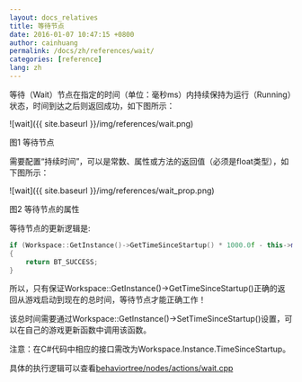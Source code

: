 ```yaml
---
layout: docs_relatives
title: 等待节点 
date: 2016-01-07 10:47:15 +0800
author: cainhuang
permalink: /docs/zh/references/wait/
categories: [reference]
lang: zh
---
```


等待（Wait）节点在指定的时间（单位：毫秒ms）内持续保持为运行（Running）状态，时间到达之后则返回成功，如下图所示：

![wait]({{ site.baseurl }}/img/references/wait.png)

图1 等待节点

需要配置“持续时间”，可以是常数、属性或方法的返回值（必须是float类型），如下图所示：

![wait]({{ site.baseurl }}/img/references/wait_prop.png)

图2 等待节点的属性

等待节点的更新逻辑是:

```cpp
if (Workspace::GetInstance()->GetTimeSinceStartup() * 1000.0f - this->m_start >= this->m_time)
{
	return BT_SUCCESS;
}
```

所以，只有保证Workspace::GetInstance()->GetTimeSinceStartup()正确的返回从游戏启动到现在的总时间，等待节点才能正确工作！

该总时间需要通过Workspace::GetInstance()->SetTimeSinceStartup()设置，可以在自己的游戏更新函数中调用该函数。

注意：在C#代码中相应的接口需改为Workspace.Instance.TimeSinceStartup。

具体的执行逻辑可以查看[behaviortree/nodes/actions/wait.cpp]({{site.repository}}/blob/master/src/behaviortree/nodes/actions/wait.cpp)
